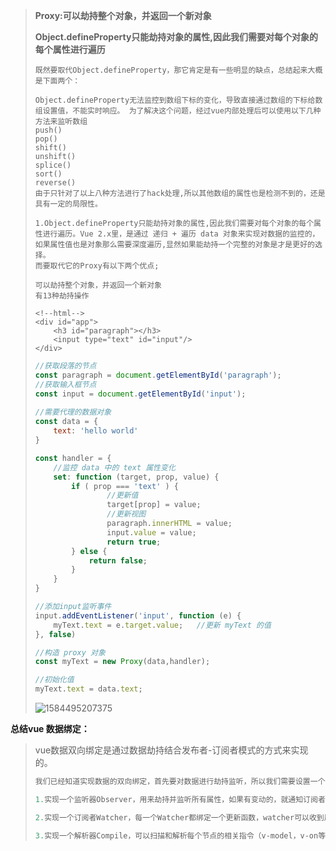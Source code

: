 > **Proxy:可以劫持整个对象，并返回一个新对象**
>
> **Object.defineProperty只能劫持对象的属性,因此我们需要对每个对象的每个属性进行遍历**
>
> ```
> 既然要取代Object.defineProperty，那它肯定是有一些明显的缺点，总结起来大概是下面两个：
> 
> Object.defineProperty无法监控到数组下标的变化，导致直接通过数组的下标给数组设置值，不能实时响应。 为了解决这个问题，经过vue内部处理后可以使用以下几种方法来监听数组
> push()
> pop()
> shift()
> unshift()
> splice()
> sort()
> reverse()
> 由于只针对了以上八种方法进行了hack处理,所以其他数组的属性也是检测不到的，还是具有一定的局限性。
> 
> 1.Object.defineProperty只能劫持对象的属性,因此我们需要对每个对象的每个属性进行遍历。Vue 2.x里，是通过 递归 + 遍历 data 对象来实现对数据的监控的，如果属性值也是对象那么需要深度遍历,显然如果能劫持一个完整的对象是才是更好的选择。
> 而要取代它的Proxy有以下两个优点;
> 
> 可以劫持整个对象，并返回一个新对象
> 有13种劫持操作
> ```
>
> 
>
> ```
> <!--html-->
> <div id="app">
>     <h3 id="paragraph"></h3>
>     <input type="text" id="input"/>
> </div>
> ```
>
> ```js
> //获取段落的节点
> const paragraph = document.getElementById('paragraph');
> //获取输入框节点
> const input = document.getElementById('input');
>     
> //需要代理的数据对象
> const data = {
>     text: 'hello world'
> }
> 
> const handler = {
>     //监控 data 中的 text 属性变化
>     set: function (target, prop, value) {
>         if ( prop === 'text' ) {
>                 //更新值
>                 target[prop] = value;
>                 //更新视图
>                 paragraph.innerHTML = value;
>                 input.value = value;
>                 return true;
>         } else {
>             return false;
>         }
>     }
> }
> 
> //添加input监听事件
> input.addEventListener('input', function (e) {
>     myText.text = e.target.value;   //更新 myText 的值
> }, false)
> 
> //构造 proxy 对象
> const myText = new Proxy(data,handler);
> 
> //初始化值
> myText.text = data.text;
> ```
>
> ![1584495207375](C:\Users\chenh\OneDrive\0000000_2020新\05_js相关\终极面试\1584495207375.png)





**总结vue 数据绑定：**

> vue数据双向绑定是通过数据劫持结合发布者-订阅者模式的方式来实现的。
>
> ```js
> 我们已经知道实现数据的双向绑定，首先要对数据进行劫持监听，所以我们需要设置一个监听器Observer，用来监听所有属性。如果属性发上变化了，就需要告诉订阅者Watcher看是否需要更新。因为订阅者是有很多个，所以我们需要有一个消息订阅器Dep来专门收集这些订阅者，然后在监听器Observer和订阅者Watcher之间进行统一管理的。接着，我们还需要有一个指令解析器Compile，对每个节点元素进行扫描和解析，将相关指令（如v-model，v-on）对应初始化成一个订阅者Watcher，并替换模板数据或者绑定相应的函数，此时当订阅者Watcher接收到相应属性的变化，就会执行对应的更新函数，从而更新视图。因此接下去我们执行以下3个步骤，实现数据的双向绑定：
> 
> 1.实现一个监听器Observer，用来劫持并监听所有属性，如果有变动的，就通知订阅者。
> 
> 2.实现一个订阅者Watcher，每一个Watcher都绑定一个更新函数，watcher可以收到属性的变化通知并执行相应的函数，从而更新视图。
> 
> 3.实现一个解析器Compile，可以扫描和解析每个节点的相关指令（v-model，v-on等指令），如果节点存在v-model，v-on等指令，则解析器Compile初始化这类节点的模板数据，使之可以显示在视图上，然后初始化相应的订阅者（Watcher)
> ```